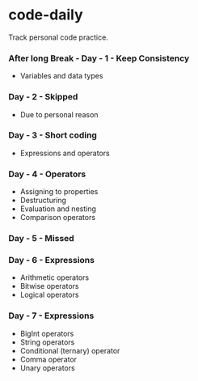 # code-daily

Track personal code practice.
 
### After long Break - Day - 1 - Keep Consistency

- Variables and data types
### Day - 2 - Skipped

- Due to personal reason
### Day - 3 - Short coding

- Expressions and operators
### Day - 4 - Operators

- Assigning to properties
- Destructuring 
- Evaluation and nesting 
- Comparison operators

### Day - 5 - Missed
### Day - 6 - Expressions

- Arithmetic operators
- Bitwise operators 
- Logical operators 
### Day - 7 - Expressions

- BigInt operators
- String operators
- Conditional (ternary) operator
- Comma operator
- Unary operators
